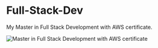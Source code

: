 # Full-Stack-Dev
My Master in Full Stack Development with AWS certificate.

<img src="https://github.com/user-attachments/assets/5a0f71f9-dc9a-4f62-a23d-388d5f361bc9" alt="Master in Full Stack Development with AWS certificate">
